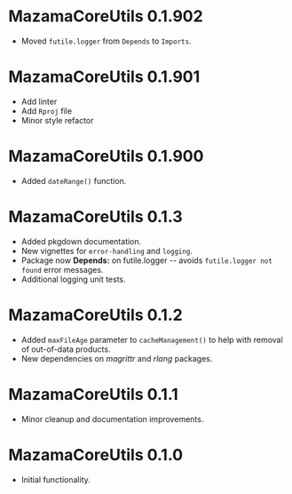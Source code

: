 # MazamaCoreUtils 0.1.902

 * Moved `futile.logger` from `Depends` to `Imports`.
 
# MazamaCoreUtils 0.1.901

 * Add linter
 * Add `Rproj` file
 * Minor style refactor

# MazamaCoreUtils 0.1.900

 * Added `dateRange()` function.
 
# MazamaCoreUtils 0.1.3

 * Added pkgdown documentation.
 * New vignettes for `error-handling` and `logging`.
 * Package now **Depends:** on futile.logger -- avoids `futile.logger not found`
 error messages.
 * Additional logging unit tests.

# MazamaCoreUtils 0.1.2

 * Added `maxFileAge` parameter to `cacheManagement()` to help with removal of
 out-of-data products.
 * New dependencies on *magrittr* and *rlang* packages.
 
# MazamaCoreUtils 0.1.1

 * Minor cleanup and documentation improvements.
 
# MazamaCoreUtils 0.1.0

 * Initial functionality.
